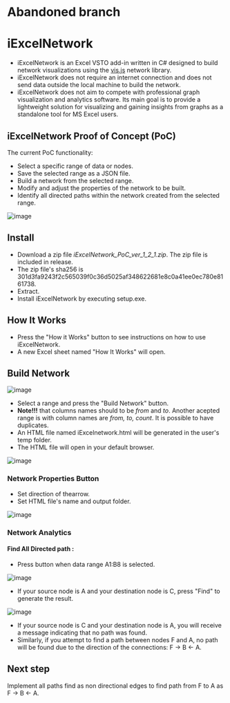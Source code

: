 # Abandoned branch

# iExcelNetwork
* iExcelNetwork is an Excel VSTO add-in written in C# designed to build network visualizations using the [vis.js](https://visjs.org) network library.
* iExcelNetwork does not require an internet connection and does not send data outside the local machine to build the network.
* iExcelNetwork does not aim to compete with professional graph visualization and analytics software. Its main goal is to provide a lightweight solution for visualizing and gaining insights from graphs as a standalone tool for MS Excel users.

## iExcelNetwork Proof of Concept (PoC)
The current PoC functionality:
* Select a specific range of data or nodes.
* Save the selected range as a JSON file.
* Build a network from the selected range.
* Modify and adjust the properties of the network to be built.
* Identify all directed paths within the network created from the selected range.
  
![image](https://github.com/user-attachments/assets/f8df1dae-a51f-4733-8754-db6b6c5d570c)



## Install
* Download a zip file *iExcelNetwork_PoC_ver_1_2_1.zip*. The zip file is included in release.
* The zip file's sha256 is 301d3fa9243f2c565039f0c36d5025af348622681e8c0a41ee0ec780e8161738.
* Extract.
* Install iExcelNetwork by executing setup.exe.

## How It Works
* Press the "How it Works" button to see instructions on how to use iExcelNetwork.
* A new Excel sheet named "How It Works" will open.

## Build Network
![image](https://github.com/user-attachments/assets/fcdda860-ba63-45a8-b449-f4b5ce22091d)


* Select a range and press the "Build Network" button.
* **Note!!!** that columns names should to be *from* and *to*. Another acepted range is with column names are *from, to, count*. It is possible to have duplicates.
* An HTML file named iExcelnetwork.html will be generated in the user's temp folder.
* The HTML file will open in your default browser.
  
![image](https://github.com/Alek010/iExcelNetwork/assets/77459555/29dfaad0-e848-4484-bac6-97a0b5b5db4e)

### Network Properties Button
* Set direction of thearrow.
* Set HTML file's name and output folder.
  
![image](https://github.com/Alek010/iExcelNetwork/assets/77459555/d822f198-582c-4a1a-91ea-d82d25e7a49c)

### Network Analytics
#### Find All Directed path : 
* Press button when data range A1:B8 is selected.

![image](https://github.com/user-attachments/assets/79126da6-7d4f-4d6c-a1af-a24459b9be8e)

* If your source node is A and your destination node is C, press "Find" to generate the result.

![image](https://github.com/user-attachments/assets/296563ae-d579-44b8-9832-9ac045f3945a)

* If your source node is C and your destination node is A, you will receive a message indicating that no path was found.
* Similarly, if you attempt to find a path between nodes F and A, no path will be found due to the direction of the connections: F -> B <- A.

## Next step
Implement all paths find as non directional edges to find path from F to A as F -> B <- A.
